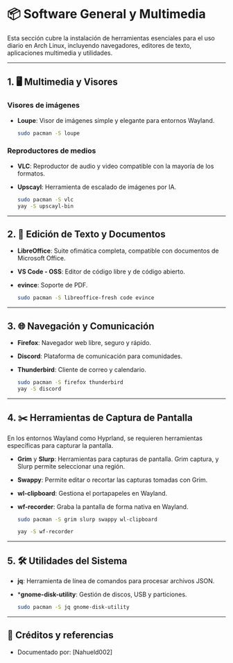 # 📦 Software General y Multimedia

Esta sección cubre la instalación de herramientas esenciales para el uso diario en Arch Linux, incluyendo navegadores, editores de texto, aplicaciones multimedia y utilidades.

---

## 1. 🖥️ Multimedia y Visores

### Visores de imágenes

* **Loupe**: Visor de imágenes simple y elegante para entornos Wayland.

    ```bash
    sudo pacman -S loupe
    ```

### Reproductores de medios

* **VLC**: Reproductor de audio y video compatible con la mayoría de los formatos.
* **Upscayl**: Herramienta de escalado de imágenes por IA.

    ```bash
    sudo pacman -S vlc
    yay -S upscayl-bin
    ```

---

## 2. 📝 Edición de Texto y Documentos

* **LibreOffice**: Suite ofimática completa, compatible con documentos de Microsoft Office.
* **VS Code - OSS**: Editor de código libre y de código abierto.
* **evince**: Soporte de PDF.

    ```bash
    sudo pacman -S libreoffice-fresh code evince

    ```

---

## 3. 🌐 Navegación y Comunicación

* **Firefox**: Navegador web libre, seguro y rápido.
* **Discord**: Plataforma de comunicación para comunidades.
* **Thunderbird**: Cliente de correo y calendario.

    ```bash
    sudo pacman -S firefox thunderbird
    yay -S discord
    ```

---

## 4. ✂️ Herramientas de Captura de Pantalla

En los entornos Wayland como Hyprland, se requieren herramientas específicas para capturar la pantalla.

* **Grim** y **Slurp**: Herramientas para capturas de pantalla. Grim captura, y Slurp permite seleccionar una región.
* **Swappy**: Permite editar o recortar las capturas tomadas con Grim.
* **wl-clipboard**: Gestiona el portapapeles en Wayland.
* **wf-recorder**: Graba la pantalla de forma nativa en Wayland.

    ```bash
    sudo pacman -S grim slurp swappy wl-clipboard
    ```
    
    ```bash
    yay -S wf-recorder
    ```
---

## 5. 🛠️ Utilidades del Sistema

* **jq**: Herramienta de línea de comandos para procesar archivos JSON.
* ***gnome-disk-utility**: Gestión de discos, USB y particiones.

    ```bash
    sudo pacman -S jq gnome-disk-utility
    ```

---

## 📁 Créditos y referencias

* Documentado por: \[Nahueld002]